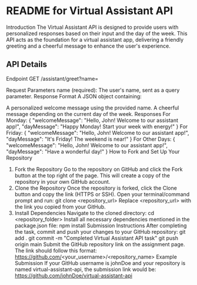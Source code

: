 <h1>README for Virtual Assistant API</h1>
Introduction
The Virtual Assistant API is designed to provide users with personalized responses based on their input and the day of the week. This API acts as the foundation for a virtual assistant app, delivering a friendly greeting and a cheerful message to enhance the user's experience.

<h2>API Details</h2>
Endpoint
GET /assistant/greet?name=<user_name>

Request Parameters
name (required): The user's name, sent as a query parameter.
Response Format
A JSON object containing:

A personalized welcome message using the provided name.
A cheerful message depending on the current day of the week.
Responses
For Monday:
{
  "welcomeMessage": "Hello, John! Welcome to our assistant app!",
  "dayMessage": "Happy Monday! Start your week with energy!"
}
For Friday:
{
  "welcomeMessage": "Hello, John! Welcome to our assistant app!",
  "dayMessage": "It's Friday! The weekend is near!"
}
For Other Days:
{
  "welcomeMessage": "Hello, John! Welcome to our assistant app!",
  "dayMessage": "Have a wonderful day!"
}
How to Fork and Set Up Your Repository
1. Fork the Repository
Go to the repository on GitHub and click the Fork button at the top right of the page.
This will create a copy of the repository in your own GitHub account.
2. Clone the Repository
Once the repository is forked, click the Clone button and copy the link (HTTPS or SSH).
Open your terminal/command prompt and run:
git clone <repository_url>
Replace <repository_url> with the link you copied from your GitHub.
3. Install Dependencies
Navigate to the cloned directory:
cd <repository_folder>
Install all necessary dependencies mentioned in the package.json file:
npm install
Submission Instructions
After completing the task, commit and push your changes to your GitHub repository:
git add .
git commit -m "Completed Virtual Assistant API task"
git push origin main
Submit the GitHub repository link on the assignment page.
The link should follow this format:
https://github.com/<your_username>/<repository_name>
Example Submission
If your GitHub username is johnDoe and your repository is named virtual-assistant-api, the submission link would be:
https://github.com/johnDoe/virtual-assistant-api

